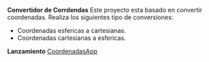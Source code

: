 **Convertidor de Corrdendas**
Este proyecto esta basado en convertir coordenadas. 
Realiza los siguientes tipo de conversiones:
- Coordenadas esfericas a cartesianas.
- Coordenadas cartesianas a esfericas.

**Lanzamiento**
[CoordenadasApp](https://github.com/odirpng98/convertirdorCoordenadas/releases/tag/CoordendasApp)
